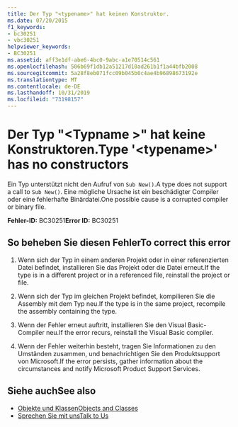 ```yaml
---
title: Der Typ "<typename>" hat keinen Konstruktor.
ms.date: 07/20/2015
f1_keywords:
- bc30251
- vbc30251
helpviewer_keywords:
- BC30251
ms.assetid: aff3e1df-abe6-4bc0-9abc-a1e70514c561
ms.openlocfilehash: 506b69f1db12a51217d10ad261b1f1a44bfb2008
ms.sourcegitcommit: 5a28f8eb071fcc09b045b0c4ae4b96898673192e
ms.translationtype: MT
ms.contentlocale: de-DE
ms.lasthandoff: 10/31/2019
ms.locfileid: "73198157"
---
```

# <a name="type-typename-has-no-constructors"></a><span data-ttu-id="b1600-102">Der Typ "\<Typname >" hat keine Konstruktoren.</span><span class="sxs-lookup"><span data-stu-id="b1600-102">Type '\<typename>' has no constructors</span></span>
<span data-ttu-id="b1600-103">Ein Typ unterstützt nicht den Aufruf von `Sub New()`.</span><span class="sxs-lookup"><span data-stu-id="b1600-103">A type does not support a call to `Sub New()`.</span></span> <span data-ttu-id="b1600-104">Eine mögliche Ursache ist ein beschädigter Compiler oder eine fehlerhafte Binärdatei.</span><span class="sxs-lookup"><span data-stu-id="b1600-104">One possible cause is a corrupted compiler or binary file.</span></span>  
  
 <span data-ttu-id="b1600-105">**Fehler-ID:** BC30251</span><span class="sxs-lookup"><span data-stu-id="b1600-105">**Error ID:** BC30251</span></span>  
  
## <a name="to-correct-this-error"></a><span data-ttu-id="b1600-106">So beheben Sie diesen Fehler</span><span class="sxs-lookup"><span data-stu-id="b1600-106">To correct this error</span></span>  
  
1. <span data-ttu-id="b1600-107">Wenn sich der Typ in einem anderen Projekt oder in einer referenzierten Datei befindet, installieren Sie das Projekt oder die Datei erneut.</span><span class="sxs-lookup"><span data-stu-id="b1600-107">If the type is in a different project or in a referenced file, reinstall the project or file.</span></span>  
  
2. <span data-ttu-id="b1600-108">Wenn sich der Typ im gleichen Projekt befindet, kompilieren Sie die Assembly mit dem Typ neu.</span><span class="sxs-lookup"><span data-stu-id="b1600-108">If the type is in the same project, recompile the assembly containing the type.</span></span>  
  
3. <span data-ttu-id="b1600-109">Wenn der Fehler erneut auftritt, installieren Sie den Visual Basic-Compiler neu.</span><span class="sxs-lookup"><span data-stu-id="b1600-109">If the error recurs, reinstall the Visual Basic compiler.</span></span>  
  
4. <span data-ttu-id="b1600-110">Wenn der Fehler weiterhin besteht, tragen Sie Informationen zu den Umständen zusammen, und benachrichtigen Sie den Produktsupport von Microsoft.</span><span class="sxs-lookup"><span data-stu-id="b1600-110">If the error persists, gather information about the circumstances and notify Microsoft Product Support Services.</span></span>  
  
## <a name="see-also"></a><span data-ttu-id="b1600-111">Siehe auch</span><span class="sxs-lookup"><span data-stu-id="b1600-111">See also</span></span>

- [<span data-ttu-id="b1600-112">Objekte und Klassen</span><span class="sxs-lookup"><span data-stu-id="b1600-112">Objects and Classes</span></span>](../../../visual-basic/programming-guide/language-features/objects-and-classes/index.md)
- [<span data-ttu-id="b1600-113">Sprechen Sie mit uns</span><span class="sxs-lookup"><span data-stu-id="b1600-113">Talk to Us</span></span>](/visualstudio/ide/feedback-options)
